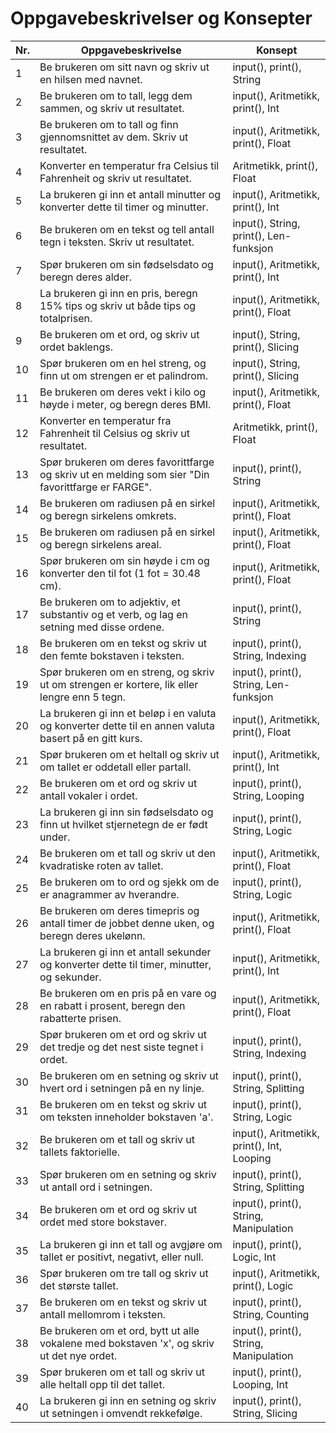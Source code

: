 # Oppgavebeskrivelser og Konsepter

| Nr. | Oppgavebeskrivelse                                                                 | Konsept                                 |
|-----|-----------------------------------------------------------------------------------|-----------------------------------------|
| 1   | Be brukeren om sitt navn og skriv ut en hilsen med navnet.                        | input(), print(), String                |
| 2   | Be brukeren om to tall, legg dem sammen, og skriv ut resultatet.                 | input(), Aritmetikk, print(), Int       |
| 3   | Be brukeren om to tall og finn gjennomsnittet av dem. Skriv ut resultatet.       | input(), Aritmetikk, print(), Float     |
| 4   | Konverter en temperatur fra Celsius til Fahrenheit og skriv ut resultatet.       | Aritmetikk, print(), Float              |
| 5   | La brukeren gi inn et antall minutter og konverter dette til timer og minutter.  | input(), Aritmetikk, print(), Int       |
| 6   | Be brukeren om en tekst og tell antall tegn i teksten. Skriv ut resultatet.      | input(), String, print(), Len-funksjon  |
| 7   | Spør brukeren om sin fødselsdato og beregn deres alder.                          | input(), Aritmetikk, print(), Int       |
| 8   | La brukeren gi inn en pris, beregn 15% tips og skriv ut både tips og totalprisen.| input(), Aritmetikk, print(), Float     |
| 9   | Be brukeren om et ord, og skriv ut ordet baklengs.                               | input(), String, print(), Slicing       |
| 10  | Spør brukeren om en hel streng, og finn ut om strengen er et palindrom.          | input(), String, print(), Slicing       |
| 11  | Be brukeren om deres vekt i kilo og høyde i meter, og beregn deres BMI.          | input(), Aritmetikk, print(), Float     |
| 12  | Konverter en temperatur fra Fahrenheit til Celsius og skriv ut resultatet.      | Aritmetikk, print(), Float              |
| 13  | Spør brukeren om deres favorittfarge og skriv ut en melding som sier "Din favorittfarge er FARGE". | input(), print(), String      |
| 14  | Be brukeren om radiusen på en sirkel og beregn sirkelens omkrets.                | input(), Aritmetikk, print(), Float     |
| 15  | Be brukeren om radiusen på en sirkel og beregn sirkelens areal.                  | input(), Aritmetikk, print(), Float     |
| 16  | Spør brukeren om sin høyde i cm og konverter den til fot (1 fot = 30.48 cm).     | input(), Aritmetikk, print(), Float     |
| 17  | Be brukeren om to adjektiv, et substantiv og et verb, og lag en setning med disse ordene. | input(), print(), String        |
| 18  | Be brukeren om en tekst og skriv ut den femte bokstaven i teksten.               | input(), print(), String, Indexing      |
| 19  | Spør brukeren om en streng, og skriv ut om strengen er kortere, lik eller lengre enn 5 tegn. | input(), print(), String, Len-funksjon |
| 20  | La brukeren gi inn et beløp i en valuta og konverter dette til en annen valuta basert på en gitt kurs. | input(), Aritmetikk, print(), Float |
| 21  | Spør brukeren om et heltall og skriv ut om tallet er oddetall eller partall.     | input(), Aritmetikk, print(), Int       |
| 22  | Be brukeren om et ord og skriv ut antall vokaler i ordet.                        | input(), print(), String, Looping       |
| 23  | La brukeren gi inn sin fødselsdato og finn ut hvilket stjernetegn de er født under. | input(), print(), String, Logic     |
| 24  | Be brukeren om et tall og skriv ut den kvadratiske roten av tallet.              | input(), Aritmetikk, print(), Float     |
| 25  | Be brukeren om to ord og sjekk om de er anagrammer av hverandre.                 | input(), print(), String, Logic         |
| 26  | Be brukeren om deres timepris og antall timer de jobbet denne uken, og beregn deres ukelønn. | input(), Aritmetikk, print(), Float |
| 27  | La brukeren gi inn et antall sekunder og konverter dette til timer, minutter, og sekunder. | input(), Aritmetikk, print(), Int   |
| 28  | Be brukeren om en pris på en vare og en rabatt i prosent, beregn den rabatterte prisen. | input(), Aritmetikk, print(), Float  |
| 29  | Spør brukeren om et ord og skriv ut det tredje og det nest siste tegnet i ordet. | input(), print(), String, Indexing      |
| 30  | Be brukeren om en setning og skriv ut hvert ord i setningen på en ny linje.     | input(), print(), String, Splitting     |
| 31  | Be brukeren om en tekst og skriv ut om teksten inneholder bokstaven 'a'.         | input(), print(), String, Logic         |
| 32  | Be brukeren om et tall og skriv ut tallets faktorielle.                          | input(), Aritmetikk, print(), Int, Looping |
| 33  | Spør brukeren om en setning og skriv ut antall ord i setningen.                 | input(), print(), String, Splitting     |
| 34  | Be brukeren om et ord og skriv ut ordet med store bokstaver.                    | input(), print(), String, Manipulation  |
| 35  | La brukeren gi inn et tall og avgjøre om tallet er positivt, negativt, eller null. | input(), print(), Logic, Int          |
| 36  | Spør brukeren om tre tall og skriv ut det største tallet.                       | input(), Aritmetikk, print(), Logic     |
| 37  | Be brukeren om en tekst og skriv ut antall mellomrom i teksten.                 | input(), print(), String, Counting      |
| 38  | Be brukeren om et ord, bytt ut alle vokalene med bokstaven 'x', og skriv ut det nye ordet. | input(), print(), String, Manipulation |
| 39  | Spør brukeren om et tall og skriv ut alle heltall opp til det tallet.           | input(), print(), Looping, Int          |
| 40  | La brukeren gi inn en setning og skriv ut setningen i omvendt rekkefølge.       | input(), print(), String, Slicing       |
